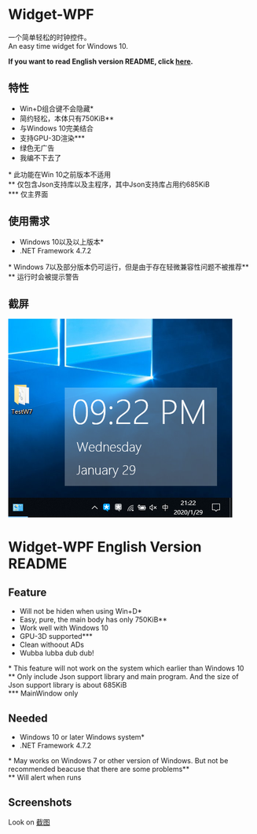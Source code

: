 # Widget-WPF

一个简单轻松的时钟控件。  
An easy time widget for Windows 10.

**If you want to read English version README, click [here](#widget-wpf-english-version-readme).**

## 特性

- Win+D组合键不会隐藏*
- 简约轻松，本体只有750KiB**
- 与Windows 10完美结合
- 支持GPU-3D渲染***
- 绿色无广告
- 我编不下去了

\* 此功能在Win 10之前版本不适用  
\*\* 仅包含Json支持库以及主程序，其中Json支持库占用约685KiB  
\*\*\* 仅主界面

## 使用需求

- Windows 10以及以上版本*
- .NET Framework 4.7.2

\* Windows 7以及部分版本仍可运行，但是由于存在轻微兼容性问题不被推荐**  
\*\* 运行时会被提示警告

## 截屏

![SS](ScreenShots/00.png)

# Widget-WPF English Version README

## Feature

- Will not be hiden when using Win+D*
- Easy, pure, the main body has only 750KiB**
- Work well with Windows 10
- GPU-3D supported***
- Clean withoout ADs
- Wubba lubba dub dub!

\* This feature will not work on the system which earlier than Windows 10   
\*\* Only include Json support library and main program. And the size of Json support library is about 685KiB  
\*\*\* MainWindow only

## Needed

- Windows 10 or later Windows system*
- .NET Framework 4.7.2

\* May works on Windows 7 or other version of Windows. But not be recommended beacuse that there are some problems**  
\*\* Will alert when runs

## Screenshots

Look on [截图](#截屏)